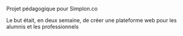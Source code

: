 Projet pédagogique pour Simplon.co

Le but était, en deux semaine, de créer une plateforme web pour les alumnis et les professionnels
